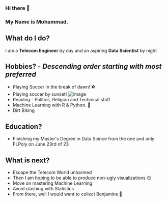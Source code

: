 ### Hi there 👋
### My Name is Mohammad.
## What do I do?
I am a **Telecom Engineer** by day and an aspiring **Data Scientist** by night
## Hobbies? - *Descending order starting with most preferred*
- Playing Soccer in the break of dawn! ⚽
- Playing soccer by sunset! 
![image](https://github.com/mjumma77/mjumma77/assets/107766223/e014eb2c-575b-454b-b5c0-865ced53effd)
- Reading - Politics, Religion and Technical stuff
- Machine Learning with R & Python. 🤒
- Dirt Biking
## Education?
- Finishing my Master's Degree in Data Scince from the one and only FLPoly on June 23rd of 23
## What is next?
- Escape the Telecom World unharmed
- Then I am hoping to be able to produce non-ugly visualizations 😏
- Move on mastering Machine Learning
- Avoid clashing with Statistics
- From there, well I would want to collect Benjamins 🤑
